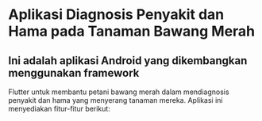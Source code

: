 # Aplikasi Diagnosis Penyakit dan Hama pada Tanaman Bawang Merah

## Ini adalah aplikasi Android yang dikembangkan menggunakan framework

Flutter untuk membantu petani bawang merah dalam mendiagnosis penyakit dan hama yang menyerang tanaman mereka. Aplikasi ini menyediakan fitur-fitur berikut:
